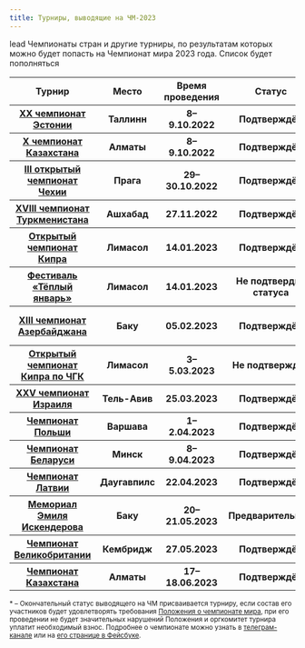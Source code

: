 ```yaml
---
title: Турниры, выводящие на ЧМ-2023
---
```


lead
Чемпионаты стран и другие турниры, по результатам которых можно будет попасть на Чемпионат мира 2023 года. Список будет пополняться


<table class="uk-table uk-table-divider uk-table-hover">
<thead>
  <tr>
  <th>Турнир</th>
  <th>Место</th>
  <th>Время проведения</th>
  <th>Статус</th>
  <th>Подробнее</th>
  <th>Путёвка на ЧМ</th>
  </tr>
</thead>
<tbody>
<tr>
  <th><a href="https://rating.chgk.info/tournament/8536">XX чемпионат Эстонии</a></th>
  <th>Таллинн</th>
  <th>8–9.10.2022</th>
  <th>Подтверждён</th>
  <th><a href="https://t.me/chgkestonia/13">Телеграм-канал</a></th>
  <th><a href="https://rating.chgk.info/teams/4313">Black label</a></th>
  </tr>
<tr>
  <th><a href="https://rating.chgk.info/tournament/8555">X чемпионат Казахстана</a></th>
  <th>Алматы</th>
  <th>8–9.10.2022</th>
  <th>Подтверждён</th>
  <th><a href="https://www.facebook.com/groups/425152901558386">Фб</a></th>
  <th><a href="https://rating.chgk.info/teams/76272">Приятные люди</a></th>
  </tr>
<tr>
  <th><a href="https://rating.chgk.info/tournament/6636">III открытый чемпионат Чехии</a></th>
  <th>Прага</th>
  <th>29–30.10.2022</th>
  <th>Подтверждён</th>
  <th><a href="http://www.chgk.cz/o442022">Сайт</a></th>
  <th><a href="https://rating.chgk.info/teams/65268">В гостях у Кафки</a></th>
  </tr>
  <tr>
  <th><a href="https://rating.chgk.info/tournament/8680">XVIII чемпионат Туркменистана</a></th>
  <th>Ашхабад</th>
  <th>27.11.2022</th>
  <th>Подтверждён</th>
  <th><a href="http://chgk.tv/">Сайт</a></th>
  <th><a href="https://rating.chgk.info/teams/1223">Ва-Банк</a></th>
  </tr>
  <tr>
  <th><a href="https://rating.chgk.info/tournament/8663">Открытый чемпионат Кипра</a></th>
  <th>Лимасол</th>
  <th>14.01.2023</th>
  <th>Подтверждён</th>
  <th><a href="http://cyprusfest.com/">Сайт</a></th>
  <th><a href="https://rating.chgk.info/teams/87345">Волки</a></th>
  </tr>
  <tr>
  <th><a href="https://rating.chgk.info/tournament/8663">Фестиваль «Тёплый январь»</a></th>
  <th>Лимасол</th>
  <th>14.01.2023</th>
  <th>Не подтвердил статуса</th>
  <th><a href="http://cyprusfest.com/">Сайт</a></th>
  <th>-</th>
  </tr>
  <tr>
  <th><a href="https://rating.chgk.info/tournament/8560">XIII чемпионат Азербайджана</a></th>
  <th>Баку</th>
  <th>05.02.2023</th>
  <th>Подтверждён</th>
  <th><a href="https://www.facebook.com/groups/189316312292364/">Фб</a></th>
  <th><a href="https://rating.chgk.info/teams/67979">Поминки по финикам</a></th>
  </tr>
  <tr>
  <th><a href="https://rating.chgk.info/tournament/8696">Открытый чемпионат Кипра по ЧГК</a></th>
  <th>Лимасол</th>
  <th>3–5.03.2023</th>
  <th>Не подтверждён</th>
  <th><a href="https://chempionat-kipra-po-chgk.mozellosite.com/">Сайт</a></th>
  <th>-</th>
  </tr>
  <tr>
  <th><a href="https://rating.chgk.info/tournament/6353">XXV чемпионат Израиля</a></th>
  <th>Тель-Авив</th>
  <th>25.03.2023</th>
  <th>Подтверждён</th>
  <th><a href="http://il.chgk.info/"></a></th>
  <th>Пока неизвестно</th>
  </tr>
  <tr>
  <th><a href="https://rating.chgk.info/tournament/8661">Чемпионат Польши</a></th>
  <th>Варшава</th>
  <th>1–2.04.2023</th>
  <th>Подтверждён</th>
  <th><a href="https://www.facebook.com/events/905962520536562">Фб</a></th>
  <th>Пока неизвестно</th>
  </tr>
  <tr>
  <th><a href="https://rating.chgk.info/tournament/8893">Чемпионат Беларуси</a></th>
  <th>Минск</th>
  <th>8–9.04.2023</th>
  <th>Подтверждён</th>
  <th>-</th>
  <th>Пока неизвестно</th>
  </tr>
  <tr>
  <th><a href="https://rating.chgk.info/tournament/9025">Чемпионат Латвии</a></th>
  <th>Даугавпилс</th>
  <th>22.04.2023</th>
  <th>Подтверждён</th>
  <th>-</th>
  <th>Пока неизвестно</th>
  </tr>
  <tr>
  <th><a href="https://rating.chgk.info/tournament/8865">Мемориал Эмиля Искендерова</a></th>
  <th>Баку</th>
  <th>20–21.05.2023</th>
  <th>Предварительный</th>
  <th><a href="https://www.facebook.com/groups/2977612685873767">Фб</a></th>
  <th>Пока неизвестно</th>
  </tr>
  <tr>
  <th><a href="https://rating.chgk.info/tournament/9038">Чемпионат Великобритании</a></th>
  <th>Кембридж</th>
  <th>27.05.2023</th>
  <th>Подтверждён</th>
  <th><a href="http://london.chgk.info/">Сайт</a></th>
  <th>Пока неизвестно</th>
  </tr>
  <tr>
  <th><a href="https://rating.chgk.info/tournament/9008">Чемпионат Казахстана</a></th>
  <th>Алматы</th>
  <th>17–18.06.2023</th>
  <th>Подтверждён</th>
  <th><a href="https://www.facebook.com/groups/425152901558386">Фб</a></th>
  <th>Пока неизвестно</th>
  </tr>
  <tr>
</tbody>
</table>

<small><a name="status"></a>* – Окончательный статус выводящего на ЧМ присваивается турниру, если состав его участников будет удовлетворять требования [Положения о чемпионате мира](https://www.maii.li/docs/2022-01-06-polozhenie-o-chempionate-mira/), при его проведении не будет значительных нарушений Положения и оргкомитет турнира уплатит необходимый взнос. Подробнее о чемпионате можно узнать в [телеграм-канале](https://t.me/worldchamp_maii) или на [его странице в Фейсбуке](https://www.facebook.com/worldchamp.maii).</small>
